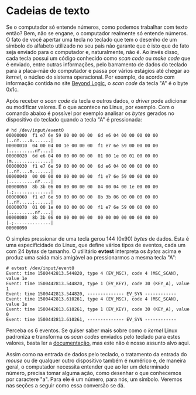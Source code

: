 # Cadeias de texto

Se o computador só entende números, como podemos trabalhar com texto então? Bem, não se engane, o computador realmente só entende números. O fato de você apertar uma tecla no teclado que tem o desenho de um símbolo do alfabeto utilizado no seu país não garante que é isto que de fato seja enviado para o computador e, naturalmente, não é. Ao invés disso, cada tecla possui um código conhecido como _scan code_ ou _make code_ que é enviado, entre outras informações, pelo barramento de dados do teclado para a placa-mãe do computador e passa por vários estágios até chegar ao _kernel_, o núcleo do sistema operacional. Por exemplo, de acordo com informação contida no site [Beyond Logic](http://retired.beyondlogic.org/keyboard/keybrd.htm), o _scan code_ da tecla "A" é o byte 0x1c.

Após receber o _scan code_ da tecla e outros dados, o _driver_ pode adicionar ou modificar valores. É o que acontece no Linux, por exemplo. Com o comando abaixo é possível por exemplo analisar os _bytes_ gerados no dispositivo do teclado quando a tecla "A" é pressionada:

```text
# hd /dev/input/event0
00000000  f1 e7 6e 59 00 00 00 00  6d e6 04 00 00 00 00 00  |..nY....m.......|
00000010  04 00 04 00 1e 00 00 00  f1 e7 6e 59 00 00 00 00  |..........nY....|
00000020  6d e6 04 00 00 00 00 00  01 00 1e 00 01 00 00 00  |m...............|
00000030  f1 e7 6e 59 00 00 00 00  6d e6 04 00 00 00 00 00  |..nY....m.......|
00000040  00 00 00 00 00 00 00 00  f1 e7 6e 59 00 00 00 00  |..........nY....|
00000050  8b 3b 06 00 00 00 00 00  04 00 04 00 1e 00 00 00  |.;..............|
00000060  f1 e7 6e 59 00 00 00 00  8b 3b 06 00 00 00 00 00  |..nY.....;......|
00000070  01 00 1e 00 00 00 00 00  f1 e7 6e 59 00 00 00 00  |..........nY....|
00000080  8b 3b 06 00 00 00 00 00  00 00 00 00 00 00 00 00  |.;..............|
00000090
```

O simples pressionar de uma tecla gerou 144 \(0x90\) _bytes_ de dados. Esta é uma especificidade do Linux, que define vários tipos de eventos, cada um com 24 _bytes_ de tamanho. O utilitário **evtest** interpreta os _bytes_ acima e produz uma saída mais amigável ao pressionarmos a mesma tecla "A":

```text
# evtest /dev/input/event0
Event: time 1500442813.544820, type 4 (EV_MSC), code 4 (MSC_SCAN), value 1e
Event: time 1500442813.544820, type 1 (EV_KEY), code 30 (KEY_A), value 1
Event: time 1500442813.544820, -------------- EV_SYN ------------
Event: time 1500442813.610261, type 4 (EV_MSC), code 4 (MSC_SCAN), value 1e
Event: time 1500442813.610261, type 1 (EV_KEY), code 30 (KEY_A), value 0
Event: time 1500442813.610261, -------------- EV_SYN ------------
```

Perceba os 6 eventos. Se quiser saber mais sobre como o _kernel_ Linux padroniza e transforma os _scan codes_ enviados pelo teclado para estes valores, basta ler a [documentação](https://github.com/torvalds/linux/blob/master/Documentation/input/event-codes.rst), mas este não é nosso assunto alvo aqui.

Assim como na entrada de dados pelo teclado, o tratamento da entrada do _mouse_ ou de qualquer outro dispositivo também é numérico e, de maneira geral, o computador necessita entender que ao ler um determinado número, precisa tomar alguma ação, como desenhar o que conhecemos por caractere "a". Para ele é um número, para nós, um símbolo. Veremos nas seções a seguir como essa conversão se dá.
